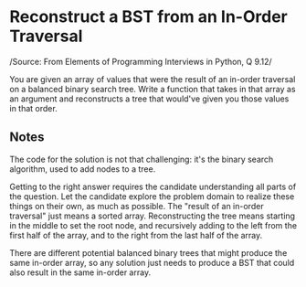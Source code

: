 # Reconstruct a BST from an In-Order Traversal

/Source: From Elements of Programming Interviews in Python, Q 9.12/

You are given an array of values that were the result of an in-order traversal on a balanced binary search tree.
Write a function that takes in that array as an argument and reconstructs a tree that would've given you those values in that order.

## Notes 

The code for the solution is not that challenging: it's the binary search algorithm, used to add nodes to a tree. 

Getting to the right answer requires the candidate understanding all parts of the question. Let the candidate explore the problem domain to realize these things on their own, as much as possible. The "result of an in-order traversal" just means a sorted array. Reconstructing the tree means starting in the middle to set the root node, and recursively adding to the left from the first half of the array, and to the right from the last half of the array. 

There are different potential balanced binary trees that might produce the same in-order array, so any solution just needs to produce a BST that could also result in the same in-order array. 
